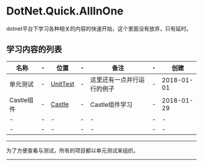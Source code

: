 # DotNet.Quick.AllInOne
dotnet平台下学习各种相关的内容的快速开始，这个里面没有放弃，只有延时。


## 学习内容的列表

名称|-|位置|-|备注|-|创建
-|-|-|-|-|-|-
单元测试|-|[UnitTest](sources/UnitTest)|-|这里还有一点并行运行的例子|-|2018-01-01
Castle组件|-|[Castle]((sources/Castle))|-|Castle组件学习|-|2018-01-29
-|-|-|-|-|-|-
-|-|-|-|-|-|-

--------              

为了方便查看与测试，所有的项目都以单元测试来组织。      

--------





